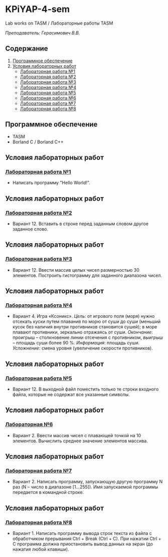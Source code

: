 # KPiYAP-4-sem
Lab works on TASM / Лабораторные работы TASM

*Преподаватель: Герасимович В.В.*

## Содержание
1. [Программное обеспечение](#Программное-обеспечение)
2. [Условия лабораторных работ](#Условия-лабораторных-работ)
   + [Лабораторная работа №1](#Лабораторная-работа-1)
   + [Лабораторная работа №2](#Лабораторная-работа-2)
   + [Лабораторная работа №3](#Лабораторная-работа-3)
   + [Лабораторная работа №4](#Лабораторная-работа-4)
   + [Лабораторная работа №5](#Лабораторная-работа-5)
   + [Лабораторная работа №6](#Лабораторная-работа-6)
   + [Лабораторная работа №7](#Лабораторная-работа-7)
   + [Лабораторная работа №8](#Лабораторная-работа-8)
   
## Программное обеспечение
* TASM
* Borland C / Borland C++

## Условия лабораторных работ
### [Лабораторная работа №1](https://github.com/InfernumPegasus/BSUIR-Labs/tree/main/KPiYAP/4-sem/lab1)
* Написать программу "Hello World!".

## Условия лабораторных работ
### [Лабораторная работа №2](https://github.com/InfernumPegasus/BSUIR-Labs/tree/main/KPiYAP/4-sem/lab2)
* Вариант 12. Вставить в строке перед заданным словом другое заданное слово.

## Условия лабораторных работ
### [Лабораторная работа №3](https://github.com/InfernumPegasus/BSUIR-Labs/tree/main/KPiYAP/4-sem/lab3)
* Вариант 12. Ввести массив целых чисел размерностью 30 элементов. Построить гистограмму для заданного диапазона чисел.

## Условия лабораторных работ
### [Лабораторная работа №4](https://github.com/InfernumPegasus/BSUIR-Labs/tree/main/KPiYAP/4-sem/lab4)
* Вариант 4. Игра «Ксоникс».
*Цель*: от игрового поля (моря) нужно отсекать куски путем плавания по морю от суши до суши (меньший кусок без наличия внутри противников становится сушей); в море плавают противники, зеркально отражаясь от суши.
*Окончание*: проигрыш – столкновение линии отсечения с противником, *выигрыш* – площадь суши более 90 %.
*Информация*: площадь суши.
*Усложнение*: смена уровня (увеличение скорости противников).

## Условия лабораторных работ
### [Лабораторная работа №5](https://github.com/InfernumPegasus/BSUIR-Labs/tree/main/KPiYAP/4-sem/lab5)
* Вариант 12. В выходной файл поместить только те строки входного файла, которые не содержат все указанные символы.

## Условия лабораторных работ
### [Лабораторная №6](https://github.com/InfernumPegasus/BSUIR-Labs/tree/main/KPiYAP/4-sem/lab6)
* Вариант 2. Ввести массив чисел с плавающей точкой на 10 элементов. Вычислить среднее значение элементов массива.

## Условия лабораторных работ
### [Лабораторная работа №7](https://github.com/InfernumPegasus/BSUIR-Labs/tree/main/KPiYAP/4-sem/lab7)
* Вариант 2. Написать программу, запускающую другую программу N раз (N – число в диапазоне [1…255]). Имя запускаемой программы передается в командной строке.

## Условия лабораторных работ
### [Лабораторная работа №8](https://github.com/InfernumPegasus/BSUIR-Labs/tree/main/KPiYAP/4-sem/lab8)
* Вариант 1. Написать программу вывода строк текста из файла с обработчиком прерывания Ctrl + Break (Ctrl + C). При нажатии Ctrl + C программа должна приостановить вывод данных на экран (до нажатия любой клавиши).
